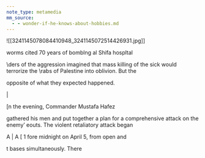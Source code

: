 ```yaml
---
note_type: metamedia
mm_source:
  - - wonder-if-he-knows-about-hobbies.md
---
```


![[3241145078084410948_3241145072514426931.jpg]]

worms cited
70 years of bomblng al Shifa hospltal

\ders of the aggression imagined that
mass killing of the sick would terrorize the
\rabs of Palestine into oblivion. But the

opposite of what they expected happened.

|

[n the evening, Commander Mustafa Hafez

gathered his men and put together a plan for a
comprehensive attack on the enemy’
eouts. The violent retaliatory attack began

A | A [ 1
fore midnight on April 5, from open and

t bases simultaneously. There


